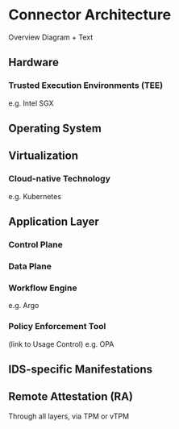 # Connector Architecture

Overview Diagram + Text

## Hardware

### Trusted Execution Environments (TEE)

e.g. Intel SGX

## Operating System

## Virtualization

### Cloud-native Technology

e.g. Kubernetes

## Application Layer

### Control Plane

### Data Plane

### Workflow Engine

e.g. Argo

### Policy Enforcement Tool

(link to Usage Control)
e.g. OPA

## IDS-specific Manifestations

## Remote Attestation (RA)

Through all layers, via TPM or vTPM

